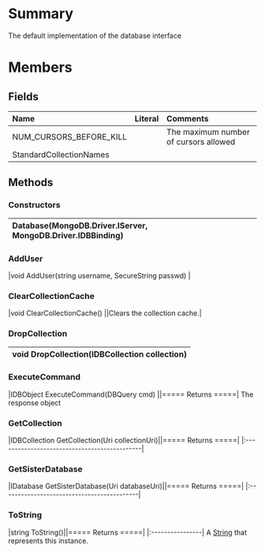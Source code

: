 # Summary #
The default implementation of the database interface

# Members #
## Fields ##
| **Name** | **Literal** | **Comments** |
|:---------|:------------|:-------------|
| NUM\_CURSORS\_BEFORE\_KILL |             | The maximum number of cursors allowed |
| StandardCollectionNames |             |              |

## Methods ##
### Constructors ###
|Database(MongoDB.Driver.IServer, MongoDB.Driver.IDBBinding)|
|:----------------------------------------------------------|
### AddUser ###
|void AddUser(string username, SecureString passwd)         |
### ClearCollectionCache ###
|void ClearCollectionCache()                                ||Clears the collection cache.|

### DropCollection ###
|void DropCollection(IDBCollection collection)|
|:--------------------------------------------|
### ExecuteCommand ###
|IDBObject ExecuteCommand(DBQuery cmd)        ||===== Returns =====|
The response object

### GetCollection ###
|IDBCollection GetCollection(Uri collectionUri)||===== Returns =====|
|:---------------------------------------------|


### GetSisterDatabase ###
|IDatabase GetSisterDatabase(Uri databaseUri)||===== Returns =====|
|:-------------------------------------------|


### ToString ###
|string ToString()||===== Returns =====|
|:----------------|
A [String](http://msdn.microsoft.com/en-us/library/System.String.aspx) that represents this instance.
